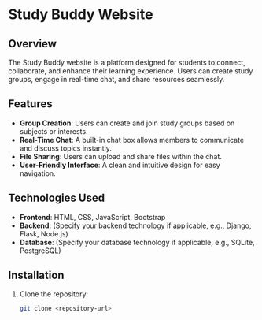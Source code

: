 # Study Buddy Website

## Overview
The Study Buddy website is a platform designed for students to connect, collaborate, and enhance their learning experience. Users can create study groups, engage in real-time chat, and share resources seamlessly.

## Features
- **Group Creation**: Users can create and join study groups based on subjects or interests.
- **Real-Time Chat**: A built-in chat box allows members to communicate and discuss topics instantly.
- **File Sharing**: Users can upload and share files within the chat.
- **User-Friendly Interface**: A clean and intuitive design for easy navigation.

## Technologies Used
- **Frontend**: HTML, CSS, JavaScript, Bootstrap
- **Backend**: (Specify your backend technology if applicable, e.g., Django, Flask, Node.js)
- **Database**: (Specify your database technology if applicable, e.g., SQLite, PostgreSQL)

## Installation
1. Clone the repository:
   ```bash
   git clone <repository-url>
